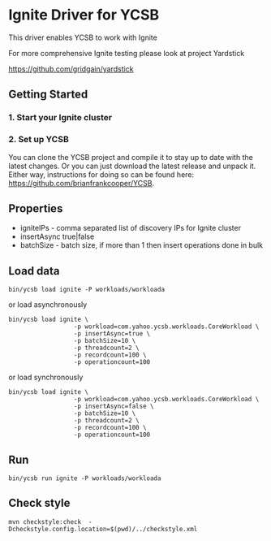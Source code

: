 <!--
Copyright (c) 2015 YCSB contributors. All rights reserved.

Licensed under the Apache License, Version 2.0 (the "License"); you
may not use this file except in compliance with the License. You
may obtain a copy of the License at

http://www.apache.org/licenses/LICENSE-2.0

Unless required by applicable law or agreed to in writing, software
distributed under the License is distributed on an "AS IS" BASIS,
WITHOUT WARRANTIES OR CONDITIONS OF ANY KIND, either express or
implied. See the License for the specific language governing
permissions and limitations under the License. See accompanying
LICENSE file.
-->

# Ignite Driver for YCSB
This driver enables YCSB to work with Ignite

For more comprehensive Ignite testing please look at project Yardstick

https://github.com/gridgain/yardstick

## Getting Started
### 1. Start your Ignite cluster



### 2. Set up YCSB
You can clone the YCSB project and compile it to stay up to date with the latest changes. Or you can just download the latest release and unpack it. Either way, instructions for doing so can be found here: https://github.com/brianfrankcooper/YCSB.



## Properties

  * igniteIPs - comma separated list of discovery IPs for Ignite cluster
  * insertAsync true|false 
  * batchSize - batch size, if more than 1 then insert operations done in bulk 



## Load data

    bin/ycsb load ignite -P workloads/workloada

or load asynchronously

    bin/ycsb load ignite \
                      -p workload=com.yahoo.ycsb.workloads.CoreWorkload \
                      -p insertAsync=true \
                      -p batchSize=10 \
                      -p threadcount=2 \
                      -p recordcount=100 \
                      -p operationcount=100
                      
                      
or load synchronously  

    bin/ycsb load ignite \
                      -p workload=com.yahoo.ycsb.workloads.CoreWorkload \
                      -p insertAsync=false \
                      -p batchSize=10 \
                      -p threadcount=2 \
                      -p recordcount=100 \
                      -p operationcount=100                    

## Run

    bin/ycsb run ignite -P workloads/workloada



Check style
--
    mvn checkstyle:check  -Dcheckstyle.config.location=$(pwd)/../checkstyle.xml
